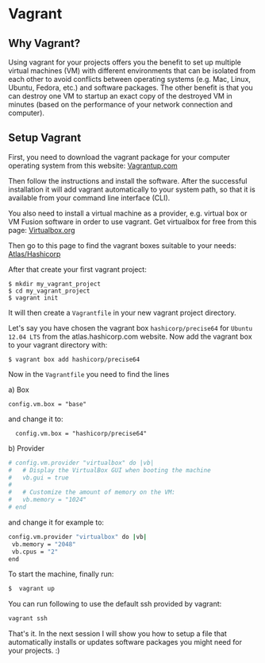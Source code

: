 # Vagrant

## Why Vagrant?

Using vagrant for your projects offers you the benefit to set up multiple virtual machines (VM) with different environments that can be isolated from each other to avoid conflicts between operating systems (e.g. Mac, Linux, Ubuntu, Fedora, etc.) and software packages. The other benefit is that you can destroy one VM to startup an exact copy of the destroyed VM in minutes (based on the performance of your network connection and computer).

## Setup Vagrant

First, you need to download the vagrant package for your computer operating system from this website:
[Vagrantup.com](https://www.vagrantup.com/downloads.html)

Then follow the instructions and install the software. After the successful installation it will add vagrant automatically to your system path, so that it is available from your command line interface (CLI).

You also need to install a virtual machine as a provider, e.g. virtual box or VM Fusion software in order to use vagrant. Get virtualbox for free from this page:
[Virtualbox.org](https://www.virtualbox.org/wiki/Downloads)


Then go to this page to find the vagrant boxes suitable to your needs:
[Atlas/Hashicorp](https://atlas.hashicorp.com/boxes/search)

After that create your first vagrant project:
```
$ mkdir my_vagrant_project
$ cd my_vagrant_project
$ vagrant init
```
It will then create a `Vagrantfile` in your new vagrant project directory.

Let's say you have chosen the vagrant box `hashicorp/precise64` for `Ubuntu 12.04 LTS` from the atlas.hashicorp.com website. Now add the vagrant box to your vagrant directory with:

```
$ vagrant box add hashicorp/precise64
```

Now in the `Vagrantfile` you need to find the lines

a) Box

```
config.vm.box = "base"
```
and change it to:
```
  config.vm.box = "hashicorp/precise64"
```

b) Provider

```bash
# config.vm.provider "virtualbox" do |vb|
#   # Display the VirtualBox GUI when booting the machine
#   vb.gui = true
#
#   # Customize the amount of memory on the VM:
#   vb.memory = "1024"
# end
```
 and change it for example to:

 ```bash
 config.vm.provider "virtualbox" do |vb|
  vb.memory = "2048"
  vb.cpus = "2"
 end
```

To start the machine, finally run:
```bash
$  vagrant up
```

You can run following to use the default ssh provided by vagrant:
```bash
vagrant ssh
```

That's it. In the next session I will show you how to setup a file that automatically installs or updates software packages you might need for your projects. :)
